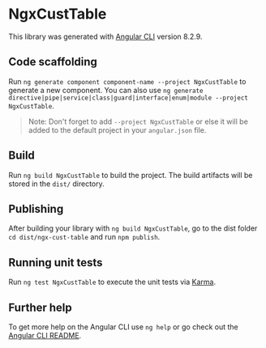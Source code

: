 # NgxCustTable

This library was generated with [Angular CLI](https://github.com/angular/angular-cli) version 8.2.9.

## Code scaffolding

Run `ng generate component component-name --project NgxCustTable` to generate a new component. You can also use `ng generate directive|pipe|service|class|guard|interface|enum|module --project NgxCustTable`.
> Note: Don't forget to add `--project NgxCustTable` or else it will be added to the default project in your `angular.json` file. 

## Build

Run `ng build NgxCustTable` to build the project. The build artifacts will be stored in the `dist/` directory.

## Publishing

After building your library with `ng build NgxCustTable`, go to the dist folder `cd dist/ngx-cust-table` and run `npm publish`.

## Running unit tests

Run `ng test NgxCustTable` to execute the unit tests via [Karma](https://karma-runner.github.io).

## Further help

To get more help on the Angular CLI use `ng help` or go check out the [Angular CLI README](https://github.com/angular/angular-cli/blob/master/README.md).

